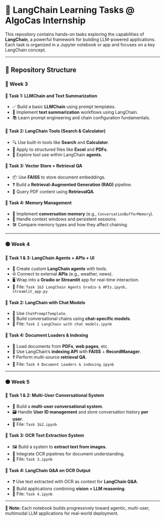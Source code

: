 # 🧠 LangChain Learning Tasks @ AlgoCas Internship

This repository contains hands-on tasks exploring the capabilities of **LangChain**, a powerful framework for building LLM-powered applications. Each task is organized in a Jupyter notebook or app and focuses on a key LangChain concept.

---

## 📁 Repository Structure

### 🔵 Week 3

#### 🔹 Task 1: LLMChain and Text Summarization
- ✅ Build a basic **LLMChain** using prompt templates.
- 📝 Implement **text summarization** workflows using LangChain.
- 📚 Learn prompt engineering and chain configuration fundamentals.

#### 🔹 Task 2: LangChain Tools (Search & Calculator)
- 🔍 Use built-in tools like **Search** and **Calculator**.
- 📄 Apply to structured files like **Excel** and **PDFs**.
- 🤖 Explore tool use within LangChain **agents**.

#### 🔹 Task 3: Vector Store + Retrieval QA
- 📦 Use **FAISS** to store document embeddings.
- ❓ Build a **Retrieval-Augmented Generation (RAG)** pipeline.
- 🧠 Query PDF content using **RetrievalQA**.

#### 🔹 Task 4: Memory Management
- 💬 Implement **conversation memory** (e.g., `ConversationBufferMemory`).
- 🔄 Handle context windows and persistent sessions.
- 🛠️ Compare memory types and how they affect chaining.

---

### 🟢 Week 4

#### 🔹 Task 1 & 3: LangChain Agents + APIs + UI
- 🧠 Create custom **LangChain agents** with tools.
- 🌐 Connect to external **APIs** (e.g., weather, news).
- 🖥️ Wrap into a **Gradio or Streamlit** app for real-time interaction.
- 📁 File: `Task 1&3 LangChain Agents Gradio & APIs.ipynb, streamlit_app.py`

#### 🔹 Task 2: LangChain with Chat Models
- 💬 Use `ChatPromptTemplate`.
- 🧪 Build conversational chains using **chat-specific models**.
- 📁 File: `Task 2 LangChain with chat models.ipynb`

#### 🔹 Task 4: Document Loaders & Indexing
- 📑 Load documents from **PDFs**, **web pages**, etc.
- 🧠 Use LangChain’s **indexing API** with **FAISS** + **RecordManager**.
- ❓ Perform multi-source **retrieval QA**.
- 📁 File: `Task 4 Document Loaders & indexing.ipynb`

---

### 🟠 Week 5

#### 🔹 Task 1 & 2: Multi-User Conversational System
- 👥 Build a **multi-user conversational system**.
- 🗃️ Handle **User ID management** and store conversation history **per user**.
- 📁 File: `Task 1&2.ipynb`

#### 🔹 Task 3: OCR Text Extraction System
- 🖼️ Build a system to **extract text from images**.
- 🤖 Integrate OCR pipelines for document understanding.
- 📁 File: `Task 3.ipynb`

#### 🔹 Task 4: LangChain Q&A on OCR Output
- ❓ Use text extracted with OCR as context for **LangChain Q&A**.
- 🧠 Build applications combining **vision + LLM reasoning**.
- 📁 File: `Task 4.ipynb`

---

🔗 **Note:** Each notebook builds progressively toward agentic, multi-user, multimodal LLM applications for real-world deployment.


